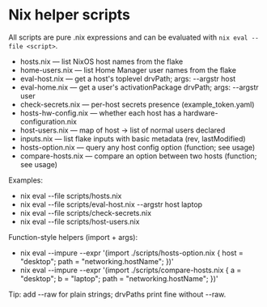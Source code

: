 # Nix helper scripts

All scripts are pure .nix expressions and can be evaluated with `nix eval --file <script>`.

- hosts.nix — list NixOS host names from the flake
- home-users.nix — list Home Manager user names from the flake
- eval-host.nix — get a host's toplevel drvPath; args: --argstr host <name>
- eval-home.nix — get a user's activationPackage drvPath; args: --argstr user <name>
- check-secrets.nix — per-host secrets presence (example_token.yaml)
- hosts-hw-config.nix — whether each host has a hardware-configuration.nix
 - host-users.nix — map of host -> list of normal users declared
 - inputs.nix — list flake inputs with basic metadata (rev, lastModified)
 - hosts-option.nix — query any host config option (function; see usage)
 - compare-hosts.nix — compare an option between two hosts (function; see usage)

Examples:

- nix eval --file scripts/hosts.nix
- nix eval --file scripts/eval-host.nix --argstr host laptop
- nix eval --file scripts/check-secrets.nix
 - nix eval --file scripts/host-users.nix
 
 Function-style helpers (import + args):
 
 - nix eval --impure --expr '(import ./scripts/hosts-option.nix { host = "desktop"; path = "networking.hostName"; })'
 - nix eval --impure --expr '(import ./scripts/compare-hosts.nix { a = "desktop"; b = "laptop"; path = "networking.hostName"; })'

Tip: add --raw for plain strings; drvPaths print fine without --raw.
